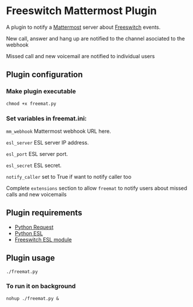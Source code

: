  Freeswitch Mattermost Plugin
===============================

A plugin to notify a [Mattermost](http://www.mattermost.org/) server about [Freeswitch](https://freeswitch.com/oss/) events.

New call, answer and hang up are notified to the channel asociated to the webhook

Missed call and new voicemail are notified to individual users

## Plugin configuration

### Make plugin executable

`chmod +x freemat.py`

### Set variables in freemat.ini:

`mm_webhook`  Mattermost webhook URL here.

`esl_server` ESL server IP address.

`esl_port`   ESL server port.

`esl_secret` ESL secret.

`notify_caller` set to True if want to notify caller too

Complete `extensions` section to allow `freemat` to notify users about missed calls and new voicemails

## Plugin requirements

* [Python Request](http://docs.python-requests.org/en/master/)
* [Python ESL](https://pypi.org/project/python-ESL/)
* [Freeswitch ESL module](https://freeswitch.org/confluence/display/FREESWITCH/Python+ESL)


## Plugin usage

`./freemat.py`


### To run it on background

`nohup ./freemat.py &`